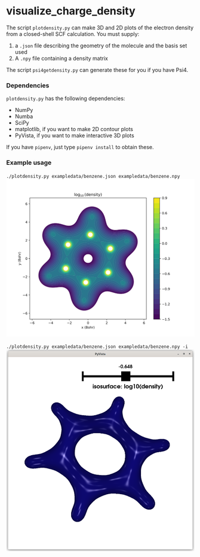 # visualize_charge_density

The script `plotdensity.py` can make 3D and 2D plots of the electron density from a closed-shell SCF calculation. You must supply:

1. a `.json` file describing the geometry of the molecule and the basis set used
2. A `.npy` file containing a density matrix

The script `psi4getdensity.py` can generate these for you if you have Psi4.

### Dependencies

`plotdensity.py` has the following dependencies:
* NumPy
* Numba
* SciPy
* matplotlib, if you want to make 2D contour plots
* PyVista, if you want to make interactive 3D plots

If you have `pipenv`, just type `pipenv install` to obtain these.

### Example usage
`./plotdensity.py exampledata/benzene.json exampledata/benzene.npy`
![Contour plot of benzene electron density](./figures/benzene_contour.svg)

`./plotdensity.py exampledata/benzene.json exampledata/benzene.npy -i`
![Interactive plot of benzene electron density](./figures/benzene_interactive.png)